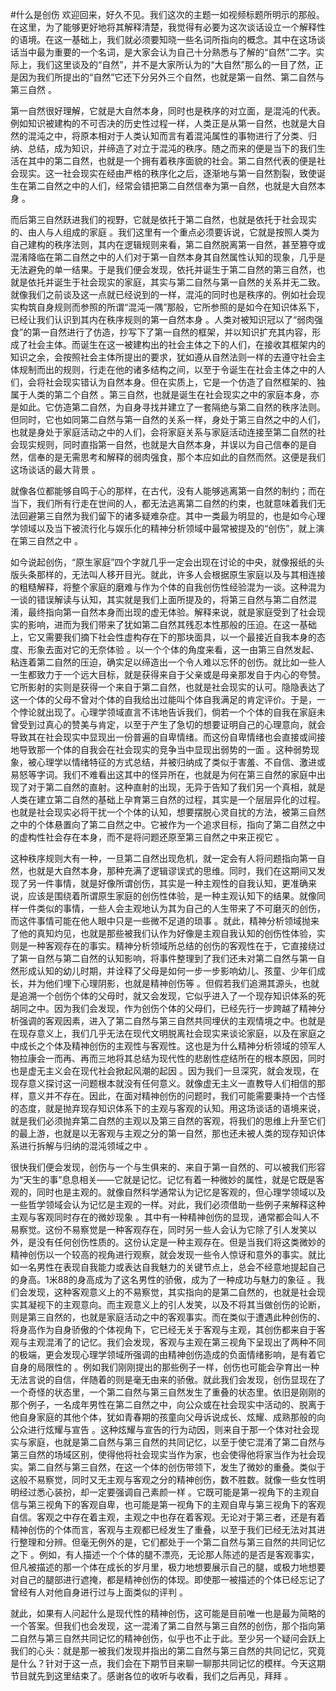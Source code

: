 #什么是创伤
欢迎回来，好久不见。我们这次的主题一如视频标题所明示的那般。在这里，为了能够更好地将其解释清楚，我觉得有必要为这次谈话设立一个解释性的语境。在这一基础上，我们就必须要知晓一些名词所指向的概念。其中在这场谈话当中最为重要的一个名词，是大家会认为自己十分熟悉与了解的“自然”二字。实际上，我们这里谈及的“自然”，并不是大家所认为的“大自然”那么的一目了然，正是因为我们所提出的“自然”它还下分另外三个自然，也就是第一自然、第二自然与第三自然 。

第一自然很好理解，它就是大自然本身，同时也是秩序的对立面，是混沌的代表。例如知识被建构的不可否决的历史性过程一样，人类正是从第一自然，也就是大自然的混沌之中，将原本相对于人类认知而言有着混沌属性的事物进行了分类、归纳、总结，成为知识，并缔造了对立于混沌的秩序。随之而来的便是当下的我们生活在其中的第二自然，也就是一个拥有着秩序面貌的社会。第二自然代表的便是社会现实。这一社会现实在经由严格的秩序化之后，逐渐地与第一自然割裂，致使诞生在第二自然之中的人们，经常会错把第二自然信奉为第一自然，也就是大自然本身 。

而后第三自然跃进我们的视野，它就是依托于第二自然，也就是依托于社会现实的、由人与人组成的家庭 。我们这里有一个重点必须要诉说，它就是按照人类为自己建构的秩序法则，其内在逻辑规则来看，第二自然脱离第一自然，甚至篡夺或混淆降临在第二自然之中的人们对于第一自然本身其自然属性认知的现象，几乎是无法避免的单一结果。于是我们便会发现，依托并诞生于第二自然的第三自然，也就是依托并诞生于社会现实的家庭，其实与第二自然与第一自然的关系并无二致。就像我们之前谈及这一点就已经说到的一样，混沌的同时也是秩序的。例如社会现实构筑自身规则而参照的所谓“混沌一隅”那般，它所参照的是如今在知识体系下，已经让我们认识到其内在秩序规则的第一自然本身 。人类对被知识冠以了“弱肉强食”的第一自然进行了仿造，抄写下了第一自然的框架，并以知识扩充其内容，形成了社会主体。而诞生在这一被建构出的社会主体之下的人们，在接收其框架内的知识之余，会按照社会主体所提出的要求，犹如遵从自然法则一样的去遵守社会主体规制而出的规则，行走在他的诸多结构之间，以至于令诞生在社会主体之中的人们，会将社会现实错认为自然本身。但在实质上，它是一个仿造了自然框架的、独属于人类的第二个自然 。第三自然，也就是诞生在社会现实之中的家庭本身，亦是如此。它仿造第二自然，为自身寻找并建立了一套隔绝与第二自然的秩序法则。但同时，它也如同第二自然与第一自然的关系一样，身处于第三自然之中的人们，也就是身处于家庭活动之中的人们，会将家庭关系与家庭活动连接至第二自然的社会现实规则，同时直指第一自然，也就是大自然本身，并误以为自己信奉的是自然，信奉的是无需思考和解释的弱肉强食，那个本应如此的自然而然。这便是我们这场谈话的最大背景 。

就像各位都能够自鸣于心的那样，在古代，没有人能够逃离第一自然的制约；而在当下，我们所有行走在世间的人，都无法逃离第二自然的约束，也就意味着我们无法回避第三自然为我们留下的诸多疑难杂症。其中一类最为明显的，也是如今心理学领域以及当下被流行化与娱乐化的精神分析领域中最常被提及的“创伤”，就上演在第三自然之中 。

如今说起创伤，“原生家庭”四个字就几乎一定会出现在讨论的中央，就像报纸的头版头条那样的，无法叫人移开目光。就此，许多人会根据原生家庭以及与其相连接的粗糙解释，将整个家庭的磨难与作为个体的自我创伤性经验混为一谈。这种混为一谈的错误解读与认知，其实就是我们上面所提及的，将第三自然与第二自然混淆，最终指向第一自然本身而出现的虚无体验。解释来说，就是家庭受到了社会现实的影响，进而为我们带来了犹如第二自然其残忍本性那般的压迫。在这一基础上，它又需要我们摘下社会性虚构存在下的那块面具，以一个最接近自我本身的态度、形象去面对它的无奈体验 。以一个个体的角度来看，这一由第三自然发起、粘连着第二自然的压迫，确实足以缔造出一个令人难以忘怀的创伤。就比如一些人一生都致力于一个远大目标，就是获得来自于父亲或是母亲那发自于内心的夸赞。它所影射的实则是获得一个来自于第二自然，也就是社会现实的认可。隐隐表达了这一个体的父母不曾对个体的自我给出过能叫个体自我满足的肯定评价。于是，一个悖论就出现了。心理学领域直言不讳地告诉我们，倘若一个个体的自我在家庭未曾受到过真心的赞美与肯定，以至于产生了急切的想要证明自己的心理意向，就会导致其在社会现实中显现出一份普遍的自卑情绪。而这份自卑情绪也会直接或间接地导致那一个体的自我会在社会现实的竞争当中显现出弱势的一面 。这种弱势现象，被心理学以情绪特征的方式总结，并被归纳成了类似于害羞、不自信、激进或易怒等字词。我们不难看出这其中的怪异所在，也就是为何在第三自然的家庭中出现了对于第二自然的直射。这种直射的出现，无异于告知了我们另一个真相，就是人类在建立第二自然的基础上孕育第三自然的过程，其实是一个层层异化的过程。也就是社会现实必将干扰一个个体的认知，想要摆脱心灵自扰的方法，被第三自然之中的个体悬置向了第二自然之中。它被作为一个追求目标，指向了第二自然之中的虚构性社会存在本身，而不是将问题还原至第三自然之中来正视它 。

这种秩序规则大有一种，一旦第二自然出现危机，就一定会有人将问题指向第一自然，也就是大自然本身，那种充满了逻辑谬误式的思维。同时，我们在这期间又发现了另一件事情，就是好像所谓创伤，其实是一种主观性的自我认知，更准确来说，应该是围绕着所谓原生家庭的创伤性体验，是一种主观认知下的结果。就像同样一件类似的事情，一些人会主观地认为其为自己的人生带来了不可磨灭的创伤，而这件事情可能在他人眼中只是一些微不足道的琐事 。就此，精神分析领域抛来了他的真知灼见，也就是那些被我们认作为好像是主观自我认知的创伤性体验，实则是一种客观存在的事实。精神分析领域所总结的创伤的客观性在于，它直接绕过了第一自然与第二自然的认知影响，将事件整理到了我们还未对第二自然与第一自然形成认知的幼儿时期，并诠释了父母是如何一步一步影响幼儿、孩童、少年们成长，并为他们埋下心理阴影，也就是精神创伤等 。但假若我们追溯其源头，也就是追溯一个创伤个体的父母时，就又会发现，它似乎进入了一个现存知识体系的死胡同之中。因为我们会发现，作为创伤个体的父母们，已经先行一步跨越了精神分析强调的客观因素，进入了第二自然与第三自然共同埋伏的主观情境之中。也就是在现存意义上，我们几乎无法在现代文明脱离社会现实来谈论家庭，以及在家庭之中成长之个体及精神创伤的主观性与客观性。这也是为什么精神分析领域的领军人物拉康会一而再、再而三地将其总结为现代性的悲剧性症结所在的根本原因，同时也是虚无主义会在现代社会掀起风潮的起因 。因为我们一旦深究，就会发现，在现存意义探讨这一问题根本就没有任何意义。就像虚无主义一直教导人们相信的那样，意义并不存在。因此，在面对精神创伤的问题时，我们可能需要秉持一个古怪的态度，就是抛弃现存知识体系下的主观与客观的认知。用这场谈话的语境来说，就是我们必须抛弃第二自然的主观以及第三自然的客观，将我们的思维上升至它们的最上游，也就是以无客观与主观之分的第一自然，那也还未被人类的现存知识体系进行拆解与归纳的混沌领域之中 。

很快我们便会发现，创伤与一个与生俱来的、来自于第一自然的、可以被我们形容为“天生的事”息息相关——它就是记忆。记忆有着一种微妙的属性，就是它既是客观的，同时也是主观的。就像自然科学通常认为记忆是客观的，但心理学领域以及一些哲学领域会认为记忆是主观的一样。对此，我们必须借助一些例子来解释这种主观与客观同时存在的微妙现象 。其中有一种精神创伤的显现，通常都会叫人不易察觉。这份不易察觉是一种客观存在，同时另一些人会认为它除了引人发笑以外，是没有任何创伤性质的。这份认定是一种主观存在。但是当我们将这类微妙的精神创伤以一个较高的视角进行观察，就会发现一些令人惊讶和意外的事实。就比如一名男性在表现自我能力或表达自我魅力的关键节点上，总会不经意地提起自己的身高。1米88的身高成为了这名男性的骄傲，成为了一种成功与魅力的象征 。我们会发现，这种客观意义上的不易察觉，其实指向的是第二自然的，也就是社会现实其凝视下的主观意向。而主观意义上的引人发笑，以及不将其当做创伤的论断，则是第三自然的，也就是家庭活动之中的客观事实。而在类似于遭遇此种创伤的、将身高作为自身骄傲的个体视角下，它已经无关于客观与主观，其创伤都来自于客观与主观混淆了的记忆。我们会发现，客观与主观在第三视角下呈现出了两种不同的极端，更会发现心理学领域所强调的由精神创伤造成的负面情绪影响，是有着它自身的局限性的 。例如我们刚刚提出的那些例子一样，创伤也可能会孕育出一种无法言说的自信，伴随着的则是毫无由来的骄傲。就此我们会发现，创伤显现在了一个奇怪的状态里，一个第二自然与第三自然发生了重叠的状态里。依旧是刚刚的那个例子，一名成年男性在第二自然之中，向公众或在社会现实中活动的、脱离于他自身家庭的其他个体，犹如青春期的孩童向父母诉说成长、炫耀、成熟那般的向公众进行炫耀与宣告 。这种炫耀与宣告的行为动因，则来自于那一个体对社会现实与家庭，也就是第二自然与第三自然的共同记忆，以至于使它混淆了第二自然与第三自然的场域区别，使得他将社会现实当作为家，也会使得他将家当作为社会现实。第二自然与第三自然，在这一个体的创伤带领下，发生了微妙的重叠。类似于这般不易察觉，同时又无主观与客观之分的精神创伤，数不胜数。就像一些女性明明经过悉心装扮，却一定要强调自己素颜一样 。它既可能是第一视角下的主观自信与第三视角下的客观自卑，也可能是第一视角下的主观自卑与第三视角下的客观自信。客观之中存在着主观，主观之中也存在着客观。无论对于第三者，还是有着精神创伤的个体而言，客观与主观都已经发生了重叠，以至于我们已经无法对其进行整理和分辨。但毫无例外的是，它们都处于一个第二自然与第三自然的共同记忆之下 。例如，有人描述一个个体的腿不漂亮，无论那人陈述的是否是客观事实，但凡被描述的那一个体在成长的岁月里，极力地想要展示自己的腿，或极力地想要对自己的腿部进行遮掩，都是精神创伤的体现。即使那一被描述的个体已经忘记了曾经有人对他自身进行过与上面类似的评判 。

就此，如果有人问起什么是现代性的精神创伤，这可能是目前唯一也是最为简略的一个答案。但我们也会发现，这一混淆了第二自然与第三自然的创伤，那个指向第二自然与第三自然共同记忆的精神创伤，似乎也不止于此。至少另一个疑问会跃上我们的心头：就是那一被我们发现并指出的第二自然与第三自然的共同记忆，究竟是什么？针对于这一点，我们会在下期节目来聊一聊那共同记忆的模样。今天这期节目就先到这里结束了。感谢各位的收听与收看，我们之后再见，拜拜 。